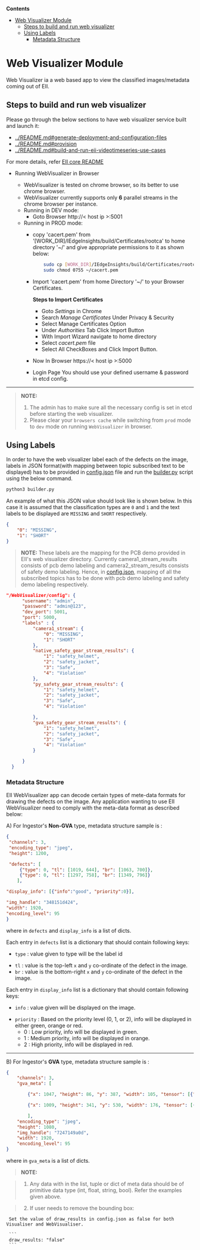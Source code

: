 **Contents**

- [Web Visualizer Module](#web-visualizer-module)
  - [Steps to build and run web visualizer](#steps-to-build-and-run-web-visualizer)
  - [Using Labels](#using-labels)
    - [Metadata Structure](#metadata-structure)

# Web Visualizer Module

Web Visualizer ia a web based app to view the classified images/metadata coming out of EII.

## Steps to build and run web visualizer

Please go through the below sections to have web visualizer service built and launch it:

- [../README.md#generate-deployment-and-configuration-files](https://github.com/open-edge-insights/eii-core/blob/master/README.md#generate-deployment-and-configuration-files)
- [../README.md#provision](https://github.com/open-edge-insights/eii-core/blob/master/README.md#provision)
- [../README.md#build-and-run-eii-videotimeseries-use-cases](https://github.com/open-edge-insights/eii-core/blob/master/README.md#build-and-run-eii-videotimeseries-use-cases)

For more details, refer [EII core README](https://github.com/open-edge-insights/eii-core/blob/master/README.md)

- Running WebVisualizer in Browser

  - WebVisualizer is tested on chrome browser, so its better to use chrome browser.
  - WebVisualizer currently supports only **6** parallel streams in the chrome
    browser per instance.
  - Running in DEV mode:
    - Goto Browser
        http://< host ip >:5001
  - Running in PROD mode:
    - copy 'cacert.pem' from '[WORK_DIR]/IEdgeInsights/build/Certificates/rootca' to home
      directory '~/' and give appropriate permissions to it as shown below:

      ```sh
          sudo cp [WORK_DIR]/IEdgeInsights/build/Certificates/rootca/cacert.pem ~
          sudo chmod 0755 ~/cacert.pem
      ```

    - Import 'cacert.pem' from home Directory '~/' to your Browser
      Certificates.

      **Steps to Import Certificates**
      - Goto *Settings* in Chrome
      - Search *Manage Certificates* Under Privacy & Security
      - Select Manage Certificates Option
      - Under *Authorities* Tab Click Import Button
      - With Import Wizard navigate to home directory
      - Select *cacert.pem* file
      - Select All CheckBoxes and Click Import Button.

    - Now In Browser
        https://< host ip >:5000

    - Login Page
        You should use your defined username & password in etcd config.

-----
>**NOTE:**
>
> 1. The admin has to make sure all the necessary config is set in etcd before starting the web visualizer.
> 2. Please clear your `browsers cache` while switching from `prod` mode to `dev` mode on running
`WebVisualizer` in browser.

## Using Labels

  In order to have the web visualizer label each of the defects on the image, labels in JSON format(with mapping between topic subscribed text to be displayed) has to be provided in [config.json](./config.json) file and run the [builder.py](https://github.com/open-edge-insights/eii-core/blob/master/build/builder.py) script using the below command.

  ```sh
  python3 builder.py
  ```

  An example of what this JSON value should look like is shown below. In this case
  it is assumed that the classification types are `0` and `1` and the text labels
  to be displayed are `MISSING` and `SHORT` respectively.

  ```json
  {
      "0": "MISSING",
      "1": "SHORT"
  }
  ```

  > **NOTE:** These labels are the mapping for the PCB demo provided in EII's web visualizer directory. Currently camera1_stream_results consists of pcb demo labeling and camera2_stream_results consists of safety demo labeling.
  Hence, in [config.json](./config.json), mapping of all the subscribed topics has to be done with pcb demo labeling and safety demo labeling respectively.

  ```json
"/WebVisualizer/config": {
        "username": "admin",
        "password": "admin@123",
        "dev_port": 5001,
        "port": 5000,
        "labels" : {
            "camera1_stream": {
                "0": "MISSING",
                "1": "SHORT"
            },
            "native_safety_gear_stream_results": {
                "1": "safety_helmet",
                "2": "safety_jacket",
                "3": "Safe",
                "4": "Violation"
            },
            "py_safety_gear_stream_results": {
                "1": "safety_helmet",
                "2": "safety_jacket",
                "3": "Safe",
                "4": "Violation"

            },
            "gva_safety_gear_stream_results": {
                "1": "safety_helmet",
                "2": "safety_jacket",
                "3": "Safe",
                "4": "Violation"
            }

        }
    }
```

### Metadata Structure

EII WebVisualizer app can decode certain types of mete-data formats for drawing the defects on the image.
Any application wanting to use EII WebVisualizer need to comply with the meta-data format as described below:

A) For Ingestor's **Non-GVA** type, metadata structure sample is :

```json
{
 "channels": 3,
 "encoding_type": "jpeg",
 "height": 1200,

 "defects": [
     {"type": 0, "tl": [1019, 644], "br": [1063, 700]},
     {"type": 0, "tl": [1297, 758], "br": [1349, 796]}
    ],

"display_info": [{"info":"good", "priority":0}],

"img_handle": "348151d424",
"width": 1920,
"encoding_level": 95
}
```

where in `defects` and `display_info` is a list of dicts.

Each entry in `defects` list is a dictionary that should contain following keys:

* `type` : value given to type will be the label id
- `tl` : value is the top-left `x` and `y` co-ordinate of the defect in the image.
- `br` : value is the bottom-right `x` and `y` co-ordinate of the defect in the image.

Each entry in `display_info` list is a dictionary that should contain following keys:

* `info` : value given will be displayed on the image.
- `priority` : Based on the priority level (0, 1, or 2), info will be displayed in either green, orange or red.
  - 0 : Low priority, info will be displayed in green.
  - 1 : Medium priority, info will be displayed in orange.
  - 2 : High priority, info will be displayed in red.

----
B) For Ingestor's **GVA** type, metadata structure sample is :

```json
{
    "channels": 3,
    "gva_meta": [

        {"x": 1047, "height": 86, "y": 387, "width": 105, "tensor": [{"label": "", "label_id": 1, "confidence":0.8094226121902466, "attribute":"detection"}]},

        {"x": 1009, "height": 341, "y": 530, "width": 176, "tensor": [{"label": "", "label_id": 2, "confidence": 0.9699158668518066, "attribute": "detection"}]}

        ],
    "encoding_type": "jpeg",
    "height": 1080,
    "img_handle": "7247149a0d",
    "width": 1920,
    "encoding_level": 95
}

```

where in `gva_meta` is a list of dicts.

>**NOTE:**

> 1. Any data with in the list, tuple or dict of meta data should be of primitive data type (int, float, string, bool). Refer the examples given above.

> 2. If user needs to remove the bounding box:

     Set the value of draw_results in config.json as false for both Visualiser and WebVisualiser.

     ```
     draw_results: "false"
     ```
